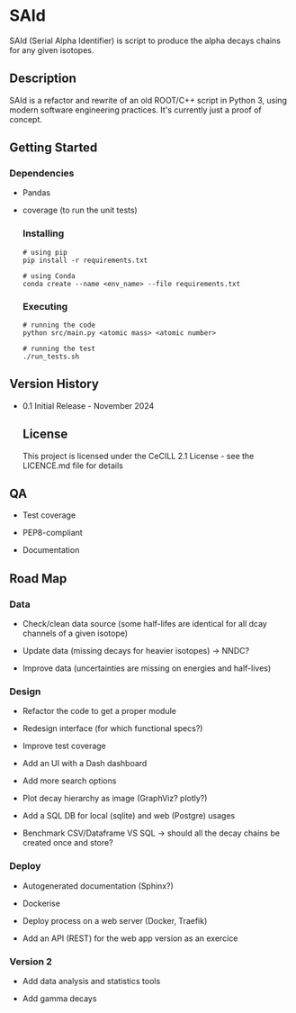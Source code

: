 # SAId

SAId (Serial Alpha Identifier) is script to produce the alpha decays chains for any given isotopes.

## Description

SAId is a refactor and rewrite of an old ROOT/C++ script in Python 3, using modern software engineering practices. It's currently just a proof of concept.

## Getting Started

### Dependencies

* Pandas

* coverage (to run the unit tests) 
  
  ### Installing
  
  ```
  # using pip
  pip install -r requirements.txt
  
  # using Conda
  conda create --name <env_name> --file requirements.txt
  ```
  
  ### Executing
  
  ```
  # running the code
  python src/main.py <atomic mass> <atomic number>
  
  # running the test
  ./run_tests.sh
  ```

## Version History

* 0.1 Initial Release - November 2024
  
  ## License
  
  This project is licensed under the CeCILL 2.1 License - see the LICENCE.md file for details

## QA

* Test coverage

* PEP8-compliant

* Documentation

## Road Map

### Data

* Check/clean data source (some half-lifes are identical for all dcay channels of a given isotope)

* Update data (missing decays for heavier isotopes) -> NNDC?

* Improve data (uncertainties are missing on energies and half-lives)

### Design

* Refactor the code to get a proper module

* Redesign interface (for which functional specs?)

* Improve test coverage

* Add an UI with a Dash dashboard

* Add more search options

* Plot decay hierarchy as image (GraphViz? plotly?)

* Add a SQL DB for local (sqlite) and web (Postgre) usages

* Benchmark CSV/Dataframe VS SQL -> should all the decay chains be created once and store?

### Deploy

- Autogenerated documentation (Sphinx?)

- Dockerise

- Deploy process on a web server (Docker, Traefik)

- Add an API (REST) for the web app version as an exercice

### Version 2

- Add data analysis and statistics tools

- Add gamma decays
